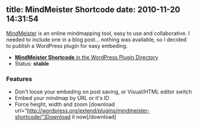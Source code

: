 title: MindMeister Shortcode
date: 2010-11-20 14:31:54
---

[MindMeister](http://www.mindmeister.com/) is an online mindmapping tool, easy to use and collaborative. I needed to include one in a blog post... nothing was available, so I decided to publish a WordPress plugin for easy embeding.

<!--more-->

*   **[MindMeister Shortcode](http://wordpress.org/extend/plugins/mindmeister-shortcode/)**[ in the WordPress Plugin Directory](http://wordpress.org/extend/plugins/mindmeister-shortcode/)
*   Status: **stable**

### Features

*   Don't loose your embeding on post saving, or Visual/HTML editor switch
*   Embed your mindmap by URL or it's ID
*   Force height, width and zoom
[download url="http://wordpress.org/extend/plugins/mindmeister-shortcode/"]Download it now[/download]